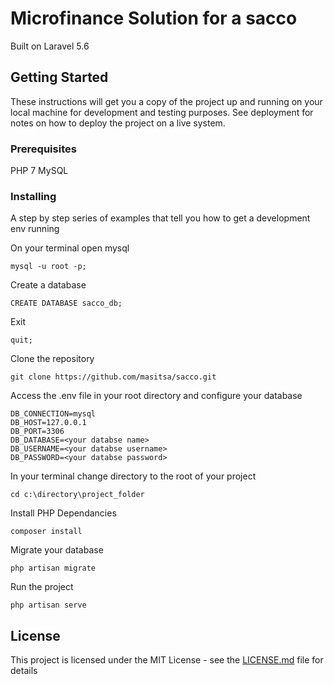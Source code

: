 # Microfinance Solution for a sacco

Built on Laravel 5.6

## Getting Started

These instructions will get you a copy of the project up and running on your local machine for development and testing purposes. See deployment for notes on how to deploy the project on a live system.

### Prerequisites

PHP 7
MySQL

### Installing

A step by step series of examples that tell you how to get a development env running

On your terminal open mysql

```
mysql -u root -p;
```

Create a database

```
CREATE DATABASE sacco_db;
```

Exit

```
quit;
```

Clone the repository

```
git clone https://github.com/masitsa/sacco.git
```

Access the .env file in your root directory and configure your database

```
DB_CONNECTION=mysql
DB_HOST=127.0.0.1
DB_PORT=3306
DB_DATABASE=<your databse name>
DB_USERNAME=<your databse username>
DB_PASSWORD=<your databse password>
```

In your terminal change directory to the root of your project

```
cd c:\directory\project_folder
```

Install PHP Dependancies

```
composer install
```

Migrate your database

```
php artisan migrate
```

Run the project

```
php artisan serve
```

## License

This project is licensed under the MIT License - see the [LICENSE.md](LICENSE.md) file for details
